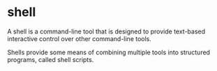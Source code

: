 # shell
A shell is a command-line tool that is designed to provide text-based interactive control over other command-line tools.

Shells provide some means of combining multiple tools into structured programs, called shell scripts.
